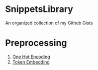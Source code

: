 # SnippetsLibrary
An organized collection of my Github Gists

# Preprocessing

1. [One Hot Encoding](https://gist.github.com/neelmanisehgal/5bc4048468fc9a5e83f7fb92abb68744)
2. [Token Embedding]('https://gist.github.com/neelmanisehgal/e8a1732cba1960b9cb967515cb65949b')
